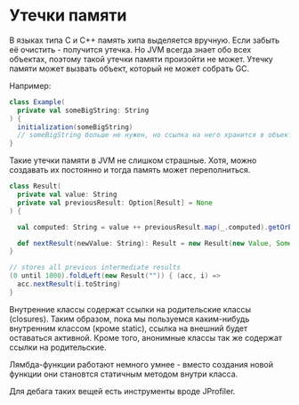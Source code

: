 # Утечки памяти

В языках типа C и C++ память хипа выделяется вручную. Если забыть её очистить - получится утечка. Но JVM всегда знает обо всех объектах, поэтому такой утечки памяти произойти не может. Утечку памяти может вызвать объект, который не может собрать GC.

Например:

```scala
class Example(
  private val someBigString: String
) {
  initialization(someBigString)
  // someBigString больше не нужен, но ссылка на него хранится в объекте, так что он не будет собран
}

```

Такие утечки памяти в JVM не слишком страшные. Хотя, можно создавать их постоянно и тогда память может переполниться.

```scala
class Result(
  private val value: String
  private val previousResult: Option[Result] = None
) {

  val computed: String = value ++ previousResult.map(_.computed).getOrElse("")

  def nextResult(newValue: String): Result = new Result(new Value, Some(this))
}

// stores all previous intermediate results
(0 until 1000).foldLeft(new Result("")) { (acc, i) => 
  acc.nextResult(i.toString)
}
```

Внутренние классы содержат ссылки на родительские классы (closures). Таким образом, пока мы пользуемся каким-нибудь внутренним классом (кроме static), ссылка на внешний будет оставаться активной. Кроме того, анонимные классы так же содержат ссылки на родительские.

Лямбда-функции работают немного умнее - вместо создания новой функции они становтся статичным методом внутри класса.

Для дебага таких вещей есть инструменты вроде JProfiler.





